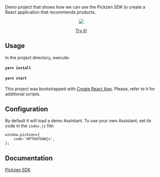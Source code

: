 Demo project that shows how we can use the Pickzen SDK to create a React application that recommends products.

<p align="center">
  <img src="https://cdn.pickzen.com/sdk/statics/sdk-basic.gif">  
</p>
<p align="center">
  <a target="_blank" href="https://cdn-us.pickzen.com/sdk/examples/basic/index_4.html">Try it!</a> 
</p>  

## Usage

In the project directory, execute:

#### `yarn install`

#### `yarn start`

This project was bootstrapped with [Create React App](https://github.com/facebook/create-react-app). Please, refer to it for additional scripts.

## Configuration

By default it will load a demo Assistant. To use your own Assistant, set its code in the `index.js` file:

```
window.pickzen={
    code:'HPTkH7GAWjx',
};
```

## Documentation

[Pickzen SDK](https://help.pickzen.com/guides/sdk)

